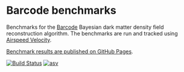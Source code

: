 # Barcode benchmarks
Benchmarks for the [Barcode](https://github.com/egpbos/barcode) Bayesian dark matter density field reconstruction algorithm.
The benchmarks are run and tracked using [Airspeed Velocity](https://asv.readthedocs.io/).

[Benchmark results are published on GitHub Pages](https://egpbos.github.io/barcode-asv/).

[![Build Status](https://travis-ci.org/egpbos/barcode-asv.svg?branch=master)](https://travis-ci.org/egpbos/barcode-asv) [![asv](http://img.shields.io/badge/benchmarked%20by-asv-blue.svg?style=flat)](https://egpbos.github.io/barcode-asv/)
